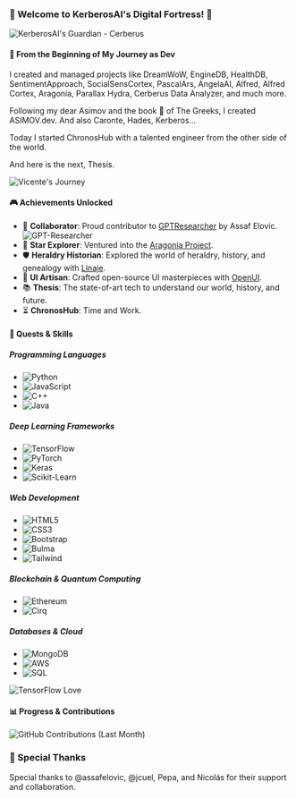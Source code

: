 ### 🏰 Welcome to KerberosAI's Digital Fortress! 🏰

![KerberosAI's Guardian - Cerberus](https://cdn.leonardo.ai/users/85b8cb83-3466-42d9-bdab-f4599fd0c092/generations/d0eaf4e1-1c14-4be5-9ee9-59dc81d172c7/variations/Default_three_head_cerberus_Bold_graphic_illustration_glowing_3_d0eaf4e1-1c14-4be5-9ee9-59dc81d172c7_1.jpg)

#### 🤯 From the Beginning of My Journey as Dev

I created and managed projects like DreamWoW, EngineDB, HealthDB, SentimentApproach, SocialSensCortex, PascalArs, AngelaAI, Alfred, Alfred Cortex, Aragonia, Parallax Hydra, Cerberus Data Analyzer, and much more.

Following my dear Asimov and the book 📖 of The Greeks, I created ASIMOV.dev. And also Caronte, Hades, Kerberos...

Today I started ChronosHub with a talented engineer from the other side of the world.

And here is the next, Thesis.

![Vicente's Journey](https://media.licdn.com/dms/image/D4D22AQHROUQAtvD85A/feedshare-shrink_800/0/1688957760779?e=1695859200&v=beta&t=DF2pGu1OEDMz1p9r9A5GXK5liq58c7YFCkRitB6KkF0)

#### 🎮 Achievements Unlocked

- 🤝 **Collaborator**: Proud contributor to [GPTResearcher](https://github.com/kerberosai/gptresearcher) by Assaf Elovic.
  ![GPT-Researcher](https://ph-files.imgix.net/e3c11ea0-29c5-4e81-b732-72fd9579ed91.jpeg)
- 🌌 **Star Explorer**: Ventured into the [Aragonia Project](https://github.com/kerberosai/aragonia).
- 🛡️ **Heraldry Historian**: Explored the world of heraldry, history, and genealogy with [Linaje](https://github.com/kerberosai/linaje).
- 🎨 **UI Artisan**: Crafted open-source UI masterpieces with [OpenUI](https://github.com/kerberosai/openui).
- 📚 **Thesis**: The state-of-art tech to understand our world, history, and future.
- ⏳ **ChronosHub**: Time and Work.

#### 🚀 Quests & Skills

##### Programming Languages

- ![Python](https://img.shields.io/badge/Python-3776AB?style=for-the-badge&logo=python&logoColor=white)
- ![JavaScript](https://img.shields.io/badge/JavaScript-F7DF1E?style=for-the-badge&logo=javascript&logoColor=black)
- ![C++](https://img.shields.io/badge/C++-00599C?style=for-the-badge&logo=cplusplus&logoColor=white)
- ![Java](https://img.shields.io/badge/Java-007396?style=for-the-badge&logo=java&logoColor=white)

##### Deep Learning Frameworks

- ![TensorFlow](https://img.shields.io/badge/TensorFlow-FF6F00?style=for-the-badge&logo=tensorflow&logoColor=white)
- ![PyTorch](https://img.shields.io/badge/PyTorch-EE4C2C?style=for-the-badge&logo=pytorch&logoColor=white)
- ![Keras](https://img.shields.io/badge/Keras-D00000?style=for-the-badge&logo=keras&logoColor=white)
- ![Scikit-Learn](https://img.shields.io/badge/ScikitLearn-F7931E?style=for-the-badge&logo=scikit-learn&logoColor=white)

##### Web Development

- ![HTML5](https://img.shields.io/badge/HTML5-E34F26?style=for-the-badge&logo=html5&logoColor=white)
- ![CSS3](https://img.shields.io/badge/CSS3-1572B6?style=for-the-badge&logo=css3&logoColor=white)
- ![Bootstrap](https://img.shields.io/badge/Bootstrap-7952B3?style=for-the-badge&logo=bootstrap&logoColor=white)
- ![Bulma](https://img.shields.io/badge/Bulma-00D1B2?style=for-the-badge&logo=bulma&logoColor=white)
- ![Tailwind](https://img.shields.io/badge/Tailwind-38B2AC?style=for-the-badge&logo=tailwind-css&logoColor=white)

##### Blockchain & Quantum Computing

- ![Ethereum](https://img.shields.io/badge/Ethereum-3C3C3D?style=for-the-badge&logo=ethereum&logoColor=white)
- ![Cirq](https://img.shields.io/badge/Cirq-4285F4?style=for-the-badge&logo=cirq&logoColor=white)

##### Databases & Cloud

- ![MongoDB](https://img.shields.io/badge/MongoDB-47A248?style=for-the-badge&logo=mongodb&logoColor=white)
- ![AWS](https://img.shields.io/badge/AWS-232F3E?style=for-the-badge&logo=amazon-aws&logoColor=white)
- ![SQL](https://img.shields.io/badge/SQL-4479A1?style=for-the-badge&logo=sql&logoColor=white)

![TensorFlow Love](https://media.licdn.com/dms/image/D4D22AQE76iZrEMp8JQ/feedshare-shrink_800/0/1689144039119?e=1695859200&v=beta&t=491VZpWEahVIy9kJsDTAVxGbhDYv5GC4hvNsizjOrDk)

#### 📊 Progress & Contributions

![GitHub Contributions (Last Month)](https://ghchart.rshah.org/kerberosai?timeframe=month)

### 🙏 Special Thanks

Special thanks to @assafelovic, @jcuel, Pepa, and Nicolás for their support and collaboration.
